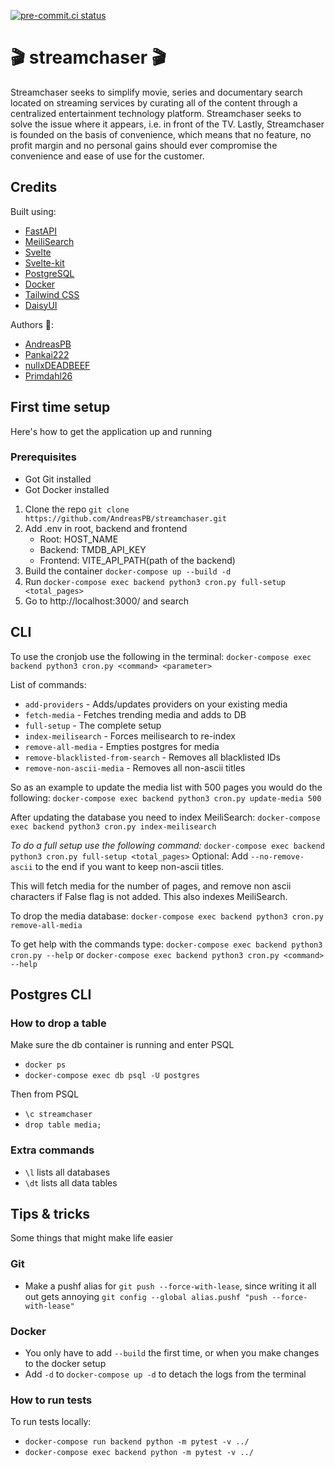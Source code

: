 [![pre-commit.ci status](https://results.pre-commit.ci/badge/github/streamchaser/streamchaser/development.svg)](https://results.pre-commit.ci/latest/github/streamchaser/streamchaser/development)

# 🎬 streamchaser 🎬
Streamchaser seeks to simplify movie, series and documentary search located on streaming services by curating all of the content through a centralized entertainment technology platform.
Streamchaser seeks to solve the issue where it appears, i.e. in front of the TV.
Lastly, Streamchaser is founded on the basis of convenience, which means that no feature,
no profit margin and no personal gains should ever compromise the convenience and ease of use for the customer.

## Credits
Built using:
* [FastAPI](https://github.com/tiangolo/fastapi)
* [MeiliSearch](https://github.com/meilisearch/MeiliSearch)
* [Svelte](https://github.com/sveltejs/svelte)
* [Svelte-kit](https://kit.svelte.dev)
* [PostgreSQL](https://github.com/postgres/postgres)
* [Docker](https://github.com/docker)
* [Tailwind CSS](https://tailwindcss.com)
* [DaisyUI](https://daisyui.com)

Authors 👷:
* [AndreasPB](https://github.com/AndreasPB)
* [Pankai222](https://github.com/Pankai222)
* [nullxDEADBEEF](https://github.com/nullxDEADBEEF)
* [Primdahl26](https://github.com/Primdahl26)


## First time setup
Here's how to get the application up and running

### Prerequisites
* Got Git installed
* Got Docker installed

1. Clone the repo `git clone https://github.com/AndreasPB/streamchaser.git`
2. Add .env in root, backend and frontend
    * Root: HOST_NAME
    * Backend: TMDB_API_KEY
    * Frontend: VITE_API_PATH(path of the backend)
3. Build the container `docker-compose up --build -d`
4. Run `docker-compose exec backend python3 cron.py full-setup <total_pages>`
5. Go to http://localhost:3000/ and search

## CLI
To use the cronjob use the following in the terminal:
`docker-compose exec backend python3 cron.py <command> <parameter>`

List of commands:
* `add-providers` - Adds/updates providers on your existing media
* `fetch-media` - Fetches trending media and adds to DB
* `full-setup` - The complete setup
* `index-meilisearch` - Forces meilisearch to re-index
* `remove-all-media` - Empties postgres for media
* `remove-blacklisted-from-search` - Removes all blacklisted IDs
* `remove-non-ascii-media` - Removes all non-ascii titles

So as an example to update the media list with 500 pages you would do the following:
`docker-compose exec backend python3 cron.py update-media 500`

After updating the database you need to index MeiliSearch:
`docker-compose exec backend python3 cron.py index-meilisearch`

*To do a full setup use the following command:*
`docker-compose exec backend python3 cron.py full-setup <total_pages>`
Optional: Add `--no-remove-ascii` to the end if you want to keep non-ascii titles.

This will fetch media for the number of pages, and remove non ascii characters if False flag is not added.  This also indexes MeiliSearch.

To drop the media database:
`docker-compose exec backend python3 cron.py remove-all-media`

To get help with the commands type:
`docker-compose exec backend python3 cron.py --help`
or
`docker-compose exec backend python3 cron.py <command> --help`


## Postgres CLI
### How to drop a table
Make sure the db container is running and enter PSQL
* `docker ps`
* `docker-compose exec db psql -U postgres`

Then from PSQL
* `\c streamchaser`
* `drop table media;`

### Extra commands
* `\l` lists all databases
* `\dt` lists all data tables

## Tips & tricks
Some things that might make life easier

### Git
* Make a pushf alias for `git push --force-with-lease`, since writing it all out gets annoying
`git config --global alias.pushf "push --force-with-lease"`

### Docker
* You only have to add `--build` the first time, or when you make changes to the docker setup
* Add `-d` to `docker-compose up -d` to detach the logs from the terminal

### How to run tests
To run tests locally:
* `docker-compose run backend python -m pytest -v ../`
* `docker-compose exec backend python -m pytest -v ../`
